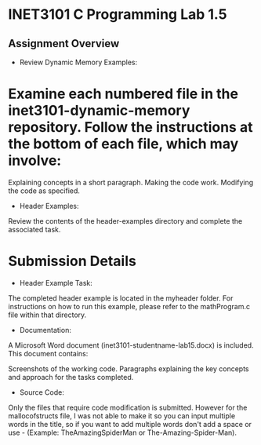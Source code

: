 # INET3101 C Programming Lab 1.5


## Assignment Overview

- Review Dynamic Memory Examples:

# Examine each numbered file in the inet3101-dynamic-memory repository. Follow the instructions at the bottom of each file, which may involve:

Explaining concepts in a short paragraph. Making the code work. Modifying the code as specified.
- Header Examples:

Review the contents of the header-examples directory and complete the associated task.
# Submission Details
- Header Example Task:

The completed header example is located in the myheader folder. For instructions on how to run this example, please refer to the mathProgram.c file within that directory.

- Documentation:

A Microsoft Word document (inet3101-studentname-lab15.docx) is included. This document contains:

Screenshots of the working code.
Paragraphs explaining the key concepts and approach for the tasks completed.
- Source Code:

Only the files that require code modification is submitted. However for the mallocofstructs file, I was not able to make it so you can input multiple words in the title, so if you want to add multiple words don't add a space or use - (Example: TheAmazingSpiderMan or The-Amazing-Spider-Man).
